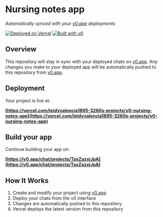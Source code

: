 # Nursing notes app

*Automatically synced with your [v0.app](https://v0.app) deployments*

[![Deployed on Vercel](https://img.shields.io/badge/Deployed%20on-Vercel-black?style=for-the-badge&logo=vercel)](https://vercel.com/leidyvalencia1895-3260s-projects/v0-nursing-notes-app)
[![Built with v0](https://img.shields.io/badge/Built%20with-v0.app-black?style=for-the-badge)](https://v0.app/chat/projects/TaxZazxjJpA)

## Overview

This repository will stay in sync with your deployed chats on [v0.app](https://v0.app).
Any changes you make to your deployed app will be automatically pushed to this repository from [v0.app](https://v0.app).

## Deployment

Your project is live at:

**[https://vercel.com/leidyvalencia1895-3260s-projects/v0-nursing-notes-app](https://vercel.com/leidyvalencia1895-3260s-projects/v0-nursing-notes-app)**

## Build your app

Continue building your app on:

**[https://v0.app/chat/projects/TaxZazxjJpA](https://v0.app/chat/projects/TaxZazxjJpA)**

## How It Works

1. Create and modify your project using [v0.app](https://v0.app)
2. Deploy your chats from the v0 interface
3. Changes are automatically pushed to this repository
4. Vercel deploys the latest version from this repository